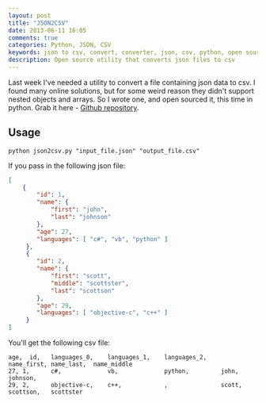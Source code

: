 ```yaml
---
layout: post
title: "JSON2CSV"
date: 2013-06-11 16:05
comments: true
categories: Python, JSON, CSV
keywords: json to csv, convert, converter, json, csv, python, open source
description: Open source utility that converts json files to csv
---
```


Last week I've needed a utility to convert a file containing json data to csv. I found many online solutions, but for some weird reason they didn't support nested objects and arrays. So I wrote one, and open sourced it, this time in python. Grab it here - [Github repository](https://github.com/vladikk/json2csv).

Usage
-----

```
python json2csv.py "input_file.json" "output_file.csv"
```

If you pass in the following json file:
``` json
[
	{
		"id": 1,
		"name": {
			"first": "john",
			"last": "johnson"
		},
		"age": 27,
		"languages": [ "c#", "vb", "python" ]
	 },
	 {
	 	"id": 2,
	 	"name": {
	 		"first": "scott",
	 		"middle": "scottster",
			"last": "scottson"
	 	},
	 	"age": 29,
	 	"languages": [ "objective-c", "c++" ]
	 }
]
```

You'll get the following csv file:
``` text
age,  id,	languages_0,	languages_1,	languages_2,	name_first,	name_last,	name_middle
27,	1,		c#,				vb,				python,			john,		johnson,
29,	2,		objective-c,	c++,			,				scott,		scottson,	scottster
```